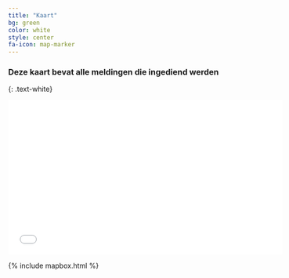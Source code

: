```yaml
---
title: "Kaart"
bg: green
color: white
style: center
fa-icon: map-marker 
---
```


### Deze kaart bevat alle meldingen die ingediend werden
{: .text-white}

<div class="video-container">
    <iframe src=".../_includes/mapbox.html" height="315" width="560" allowfullscreen="" frameborder="0">
    </iframe>
</div>


{% include mapbox.html %}



